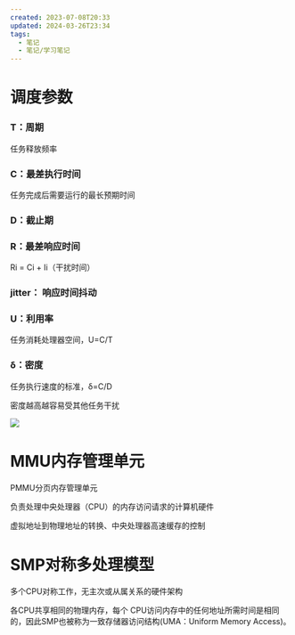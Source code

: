 ```yaml
---
created: 2023-07-08T20:33
updated: 2024-03-26T23:34
tags:
  - 笔记
  - 笔记/学习笔记
---
```


# 调度参数

### T：周期

任务释放频率

### C：最差执行时间

任务完成后需要运行的最长预期时间

### D：截止期

### R：最差响应时间

Ri = Ci + Ii（干扰时间）

### jitter： 响应时间抖动

### U：利用率

任务消耗处理器空间，U=C/T

### δ：密度

任务执行速度的标准，δ=C/D

密度越高越容易受其他任务干扰

![](https://cdn.jsdelivr.net/gh/wsm6636/pic/2022-11-25-13-34-35.png)

# MMU内存管理单元

PMMU分页内存管理单元

负责处理中央处理器（CPU）的内存访问请求的计算机硬件

虚拟地址到物理地址的转换、中央处理器高速缓存的控制

# SMP对称多处理模型

多个CPU对称工作，无主次或从属关系的硬件架构

各CPU共享相同的物理内存，每个 CPU访问内存中的任何地址所需时间是相同的，因此SMP也被称为一致存储器访问结构(UMA：Uniform Memory Access)。
